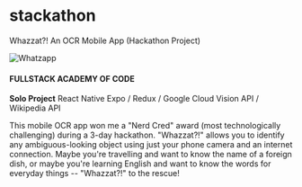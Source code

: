 # stackathon
Whazzat?! An OCR Mobile App (Hackathon Project)

![Whatzapp](http://wendysung.com/whazzat.png)

#### FULLSTACK ACADEMY OF CODE
**Solo Project**
React Native Expo / Redux / Google Cloud Vision API / Wikipedia API

This mobile OCR app won me a "Nerd Cred" award (most technologically challenging) during a 3-day hackathon. "Whazzat?!" allows you to identify any ambiguous-looking object using just your phone camera and an internet connection. Maybe you're travelling and want to know the name of a foreign dish, or maybe you're learning English and want to know the words for everyday things -- "Whazzat?!" to the rescue!
